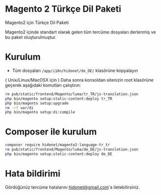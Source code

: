 # Magento 2 Türkçe Dil Paketi

Magento2 için Türkçe Dil Paketi

Magento2 içinde standart olarak gelen tüm tercüme dosyaları derlenmiş ve bu paket oluşturulmuştur.

# Kurulum
 - Tüm dosyaları `/app/i18n/hidonet/de_DE/` klasörüne kopyalayın

( Unix/Linux/MacOSX için ) 
Daha sonra konsoldan sitenizin root klasörüne geçerek aşağıdaki komutları çalıştırın:
```bash
rm pub/static/frontend/Magento/luma/tr_TR/js-translation.json
php bin/magento setup:static-content:deploy tr_TR
php bin/magento setup:upgrade
rm -rf var/di
php bin/magento setup:di:compile
```

# Composer ile kurulum
```bash
composer require hidonet/magento2-language-tr_tr
rm pub/static/frontend/Magento/luma/de_DE/js-translation.json
php bin/magento setup:static-content:deploy de_DE
```

# Hata bildirimi

Gördüğünüz tercüme hatalarını hidonet@gmail.com'a iletebilirsiniz.
